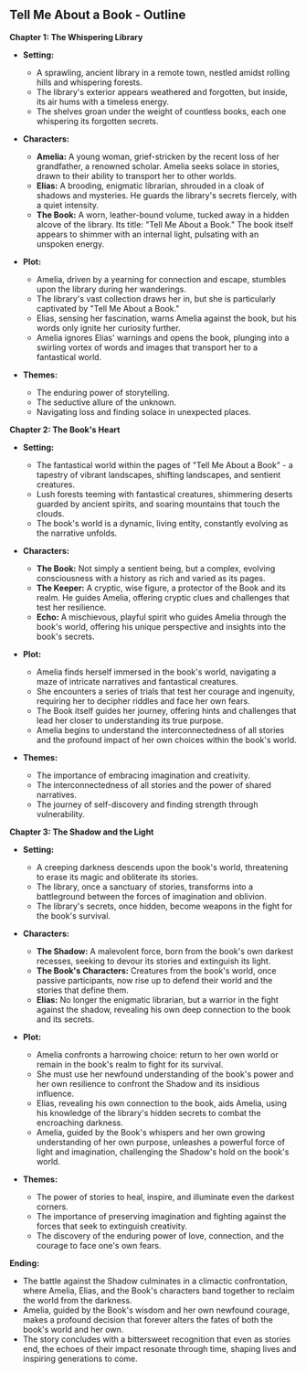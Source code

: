 ## Tell Me About a Book - Outline

**Chapter 1: The Whispering Library**

* **Setting:**
    * A sprawling, ancient library in a remote town, nestled amidst rolling hills and whispering forests. 
    * The library's exterior appears weathered and forgotten, but inside, its air hums with a timeless energy.
    * The shelves groan under the weight of countless books, each one whispering its forgotten secrets.

* **Characters:**
    * **Amelia:**  A young woman, grief-stricken by the recent loss of her grandfather, a renowned scholar.  Amelia seeks solace in stories, drawn to their ability to transport her to other worlds. 
    * **Elias:**  A brooding, enigmatic librarian, shrouded in a cloak of shadows and mysteries.  He guards the library's secrets fiercely, with a quiet intensity.
    * **The Book:**  A worn, leather-bound volume, tucked away in a hidden alcove of the library.  Its title: "Tell Me About a Book."  The book itself appears to shimmer with an internal light, pulsating with an unspoken energy.

* **Plot:**
    * Amelia, driven by a yearning for connection and escape, stumbles upon the library during her wanderings. 
    * The library's vast collection draws her in, but she is particularly captivated by "Tell Me About a Book."
    * Elias, sensing her fascination, warns Amelia against the book, but his words only ignite her curiosity further.
    * Amelia ignores Elias' warnings and opens the book, plunging into a swirling vortex of words and images that transport her to a fantastical world.
* **Themes:**
    * The enduring power of storytelling.
    * The seductive allure of the unknown.
    *  Navigating loss and finding solace in unexpected places.

**Chapter 2: The Book's Heart**

* **Setting:**
    * The fantastical world within the pages of "Tell Me About a Book" - a tapestry of vibrant landscapes, shifting landscapes, and sentient creatures.
    * Lush forests teeming with fantastical creatures, shimmering deserts guarded by ancient spirits, and soaring mountains that touch the clouds.
    * The book's world is a dynamic, living entity, constantly evolving as the narrative unfolds.

* **Characters:**
    * **The Book:** Not simply a sentient being, but a complex, evolving consciousness with a history as rich and varied as its pages.
    * **The Keeper:** A cryptic, wise figure, a protector of the Book and its realm.  He guides Amelia, offering cryptic clues and challenges that test her resilience.
    * **Echo:** A mischievous, playful spirit who guides Amelia through the book's world, offering his unique perspective and insights into the book's secrets.

* **Plot:**
    * Amelia finds herself immersed in the book's world, navigating a maze of intricate narratives and fantastical creatures.
    * She encounters a series of trials that test her courage and ingenuity, requiring her to decipher riddles and face her own fears.
    * The Book itself guides her journey, offering hints and challenges that lead her closer to understanding its true purpose.
    * Amelia begins to understand the interconnectedness of all stories and the profound impact of her own choices within the book's world.
* **Themes:**
    * The importance of embracing imagination and creativity.
    * The interconnectedness of all stories and the power of shared narratives.
    * The journey of self-discovery and finding strength through vulnerability.

**Chapter 3: The Shadow and the Light**

* **Setting:**
    * A creeping darkness descends upon the book's world, threatening to erase its magic and obliterate its stories.
    * The library, once a sanctuary of stories, transforms into a battleground between the forces of imagination and oblivion. 
    *  The library's secrets, once hidden, become weapons in the fight for the book's survival.

* **Characters:**
    * **The Shadow:** A malevolent force, born from the book's own darkest recesses, seeking to devour its stories and extinguish its light. 
    * **The Book's Characters:** Creatures from the book's world, once passive participants, now rise up to defend their world and the stories that define them.
    * **Elias:** No longer the enigmatic librarian, but a warrior in the fight against the shadow, revealing his own deep connection to the book and its secrets.

* **Plot:**
    * Amelia confronts a harrowing choice: return to her own world or remain in the book's realm to fight for its survival.
    * She must use her newfound understanding of the book's power and her own resilience to confront the Shadow and its insidious influence.
    * Elias, revealing his own connection to the book, aids Amelia, using his knowledge of the library's hidden secrets to combat the encroaching darkness.
    * Amelia, guided by the Book's whispers and her own growing understanding of her own purpose, unleashes a powerful force of light and imagination, challenging the Shadow's hold on the book's world.

* **Themes:**
    * The power of stories to heal, inspire, and illuminate even the darkest corners.
    *  The importance of preserving imagination and fighting against the forces that seek to extinguish creativity.
    *  The discovery of the enduring power of love, connection, and the courage to face one's own fears.

**Ending:**
* The battle against the Shadow culminates in a climactic confrontation, where Amelia, Elias, and the Book's characters band together to reclaim the world from the darkness.
* Amelia, guided by the Book's wisdom and her own newfound courage, makes a profound decision that forever alters the fates of both the book's world and her own.
* The story concludes with a bittersweet recognition that even as stories end, the echoes of their impact resonate through time, shaping lives and inspiring generations to come.
